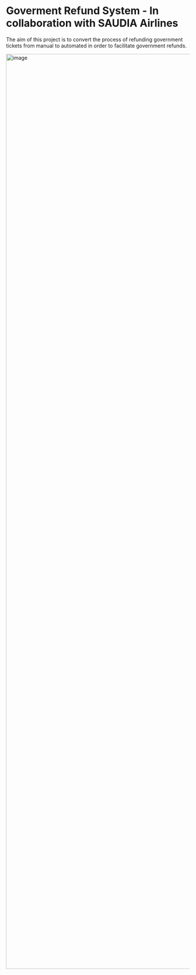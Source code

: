 # Goverment Refund System - In collaboration with SAUDIA Airlines

The aim of this project is to convert the process of refunding government tickets from manual to automated in order to facilitate government refunds.

<img width="2500" alt="image" src="https://user-images.githubusercontent.com/75436867/174890655-25fd8ffe-24e9-4392-9a07-7dbc74f3f270.png">

